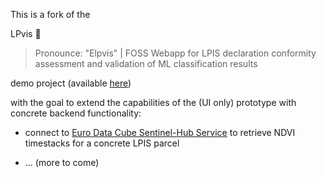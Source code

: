 This is a fork of the 

LPvis 🕺
> Pronounce: "Elpvis" | FOSS Webapp for LPIS declaration conformity assessment and validation of ML classification results

demo project (available [here](https://github.com/EOX-A/LPvis))

with the goal to extend the capabilities of the (UI only) prototype with concrete backend functionality:

- connect to [Euro Data Cube Sentinel-Hub Service](https://hub.eox.at/marketplace?group=Euro%20Data%20Cube) to retrieve NDVI timestacks for a concrete LPIS parcel

- ... (more to come)